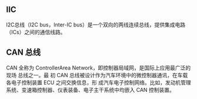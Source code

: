 ## IIC
I2C总线（I2C bus，Inter-IC bus）是一个双向的两线连续总线，提供集成电路（ICs）之间的通信线路。

## CAN 总线
CAN 全称为 ControllerArea Network，即控制器局域网，是国际上应用最广泛的现场 总线之一。最
初 CAN 总线被设计作为汽车环境中的微控制器通讯，在车载各电子控制装置 ECU 之间交换信息，形
成汽车电子控制网络。比如，发动机管理系统、变速箱控制器、仪表装备、电子主干系统中均嵌入 CAN
控制装置。
